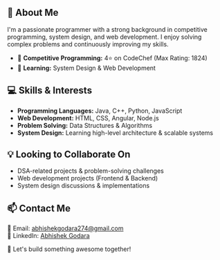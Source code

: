## 🚀 About Me  
I'm a passionate programmer with a strong background in competitive programming, system design, and web development. I enjoy solving complex problems and continuously improving my skills.  

- 🎯 **Competitive Programming:** 4⭐ on CodeChef (Max Rating: 1824)   
- 🌱 **Learning:** System Design & Web Development  

## 💻 Skills & Interests  
- **Programming Languages:** Java, C++, Python, JavaScript  
- **Web Development:** HTML, CSS, Angular, Node.js  
- **Problem Solving:** Data Structures & Algorithms  
- **System Design:** Learning high-level architecture & scalable systems  

## 💡 Looking to Collaborate On  
- DSA-related projects & problem-solving challenges  
- Web development projects (Frontend & Backend)  
- System design discussions & implementations  

## 📫 Contact Me  
📩 Email: [abhishekgodara274@gmail.com](mailto:abhishekgodara274@gmail.com)  
💼 LinkedIn: [Abhishek Godara](https://www.linkedin.com/in/abhishek-godara/)   

🚀 Let's build something awesome together!
<!---
agod22/agod22 is a ✨ special ✨ repository because its `README.md` (this file) appears on your GitHub profile.
You can click the Preview link to take a look at your changes.
--->
